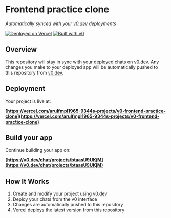 # Frontend practice clone

*Automatically synced with your [v0.dev](https://v0.dev) deployments*

[![Deployed on Vercel](https://img.shields.io/badge/Deployed%20on-Vercel-black?style=for-the-badge&logo=vercel)](https://vercel.com/arulfmpl1965-9344s-projects/v0-frontend-practice-clone)
[![Built with v0](https://img.shields.io/badge/Built%20with-v0.dev-black?style=for-the-badge)](https://v0.dev/chat/projects/btaasU9UKjM)

## Overview

This repository will stay in sync with your deployed chats on [v0.dev](https://v0.dev).
Any changes you make to your deployed app will be automatically pushed to this repository from [v0.dev](https://v0.dev).

## Deployment

Your project is live at:

**[https://vercel.com/arulfmpl1965-9344s-projects/v0-frontend-practice-clone](https://vercel.com/arulfmpl1965-9344s-projects/v0-frontend-practice-clone)**

## Build your app

Continue building your app on:

**[https://v0.dev/chat/projects/btaasU9UKjM](https://v0.dev/chat/projects/btaasU9UKjM)**

## How It Works

1. Create and modify your project using [v0.dev](https://v0.dev)
2. Deploy your chats from the v0 interface
3. Changes are automatically pushed to this repository
4. Vercel deploys the latest version from this repository